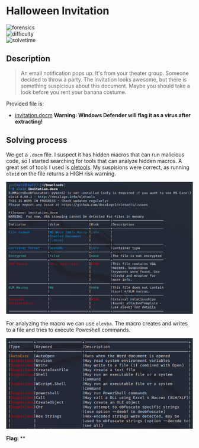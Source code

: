 # Halloween Invitation

![forensics](https://img.shields.io/badge/category-forensics-brightgreen) <br>
![difficulty](https://img.shields.io/badge/difficulty-easy-green) <br>
![solvetime](https://img.shields.io/badge/solved-durring%20event-green)

## Description

> An email notification pops up. It's from your theater group. Someone decided to throw a party. The invitation looks awesome, but there is something suspicious about this document. Maybe you should take a look before you rent your banana costume.

Provided file is:
- [invitation.docm](forensics_halloween_invitation.zip) **Warning: Windows Defender will flag it as a virus after extracting!**

## Solving process

We get a `.docm` file. I suspect it has hidden macros that can run malicious code, so I started searching for tools that can analyze hidden macros. A great set of tools I used is [oletools](https://github.com/decalage2/oletools). My suspisions were correct, as running `oleid` on the file returns a HIGH risk warning.

![oleid](images/oleid.png)

For analyzing the macro we can use `olevba`. The macro creates and writes to a file and tries to execute Poweshell commands.

![olevba](images/olevba.png)



**Flag:** **
